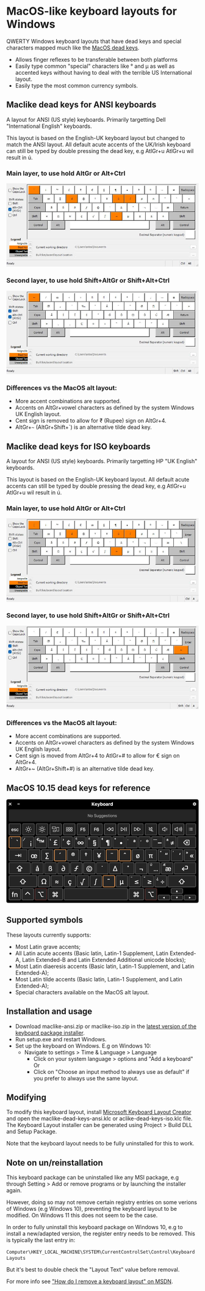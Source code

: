 MacOS-like keyboard layouts for Windows
=======================================

QWERTY Windows keyboard layouts that have dead keys and special characters
mapped much like the [MacOS dead keys].

- Allows finger reflexes to be transferable between both platforms
- Easily type common "special" characters like ° and μ as well as accented keys
  without having to deal with the terrible US International layout.
- Easily type the most common currency symbols.

Maclike dead keys for ANSI keyboards
------------------------------------

A layout for ANSI (US style) keyboards. Primarily targetting Dell
"International English" keyboards.

This layout is based on the English-UK keyboard layout but changed to match
the ANSI layout. All default acute accents of the UK/Irish keyboard  can still
be typed by double pressing the dead key, e.g AtlGr+u AtlGr+u wil result in ú.

### Main layer, to use hold AltGr or Alt+Ctrl

![AltGr layer](img/mac-ansiAltGr.jpg)

### Second layer, to use hold Shift+AltGr or Shift+Alt+Ctrl

![Shift-AltGr layer](img/mac-ansiShftAltGr.jpg)

### Differences vs the MacOS alt layout:

- More accent combinations are supported.
- Accents on AltGr+vowel characters as defined by the system Windows UK English
  layout.
- Cent sign is removed to allow for ₹ (Rupee) sign on AltGr+4.
- AltGr+`~` (AltGr+Shift+`) is an alternative tilde dead key.

Maclike dead keys for ISO keyboards
-----------------------------------

A layout for ANSI (US style) keyboards. Primarily targetting HP "UK English"
keyboards.

This layout is based on the English-UK keyboard layout. All default acute
accents can still be typed by double pressing the dead key, e.g AtlGr+u AtlGr+u
wil result in ú.

### Main layer, to use hold AltGr or Alt+Ctrl

![AltGr layer](img/mac-isoAltGr.jpg)

### Second layer, to use hold Shift+AltGr or Shift+Alt+Ctrl

![Shift-AltGr layer](img/mac-isoShftAltGr.jpg)

### Differences vs the MacOS alt layout:

- More accent combinations are supported.
- Accents on AltGr+vowel characters as defined by the system Windows UK English
  layout.
- Cent sign is moved from AltGr+4 to AtlGr+# to allow for € sign on AltGr+4.
- AltGr+~ (AltGr+Shift+#) is an alternative tilde dead key.

MacOS 10.15 dead keys for reference
-----------------------------------

![MacOS dead keys](img/macos.png)

Supported symbols
-----------------

These layouts currently supports:

- Most Latin grave accents;
- All Latin acute accents (Basic latin, Latin-1 Supplement, Latin Extended-A,
  Latin Extended-B and Latin Extended Additional unicode blocks);
- Most Latin diaeresis accents (Basic latin, Latin-1 Supplement, and Latin
  Extended-A);
- Most Latin tilde accents (Basic latin, Latin-1 Supplement, and Latin
  Extended-A);
- Special characters available on the MacOS alt layout.

Installation and usage
----------------------

- Download maclike-ansi.zip or maclike-iso.zip in the [latest version of the keyboard package installer][release].
- Run setup.exe and restart Windows.
- Set up the keyboard on Windows. E.g on Windows 10:
  - Navigate to settings > Time & Language > Language
      - Click on your system language > options and "Add a keyboard"
      Or
      - Click on "Choose an input method to always use as default" if you prefer
        to always use the same layout.

Modifying
---------

To modify this keyboard layout, install [Microsoft Keyboard Layout Creator] and
open the maclike-dead-keys-ansi.klc or aclike-dead-keys-iso.klc file. The
Keyboard Layout installer can be generated using Project > Build DLL and Setup
Package.

Note that the keyboard layout needs to be fully uninstalled for this to work.

Note on un/reinstallation
-------------------------

This keyboard package can be uninstalled like any MSI package, e.g through
Setting > Add or remove programs or by launching the installer again.

However, doing so may not remove certain registry entries on some verions of
Windows (e.g Windows 10), preventing the keyboard layout to be modified. On
Windows 11 this does not seem to be the case.

In order to fully uninstall this keyboard package on Windows 10, e.g to install
a new/adapted version, the register entry needs to be removed. This is typically
the last entry in:

```
Computer\HKEY_LOCAL_MACHINE\SYSTEM\CurrentControlSet\Control\Keyboard Layouts
```

But it's best to double check the "Layout Text" value before removal.

For more info see ["How do I remove a keyboard layout" on MSDN][remove-layout].

[MacOS dead keys]: https://support.apple.com/en-ie/guide/mac-help/mh27474/mac
[Microsoft Keyboard Layout Creator]: https://www.microsoft.com/en-us/download/details.aspx?id=102134
[release]: https://github.com/seppestas/maclike-windows-keyboard-layout/releases/latest
[remove-layout]: https://social.msdn.microsoft.com/Forums/ie/en-US/6e143a03-3fda-43fd-831b-2c3056d732b1/how-do-i-remove-a-keyboard-layout
